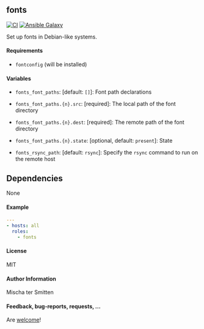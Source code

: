 ## fonts

[![CI](https://github.com/Oefenweb/ansible-fonts/workflows/CI/badge.svg)](https://github.com/Oefenweb/ansible-fonts/actions?query=workflow%3ACI)
[![Ansible Galaxy](http://img.shields.io/badge/ansible--galaxy-fonts-blue.svg)](https://galaxy.ansible.com/Oefenweb/fonts)

Set up fonts in Debian-like systems.

#### Requirements

* `fontconfig` (will be installed)

#### Variables

* `fonts_font_paths`: [default: `[]`]: Font path declarations
* `fonts_font_paths.{n}.src`: [required]: The local path of the font directory
* `fonts_font_paths.{n}.dest`: [required]: The remote path of the font directory
* `fonts_font_paths.{n}.state`: [optional, default: `present`]: State

* `fonts_rsync_path`: [default: `rsync`]: Specify the `rsync` command to run on the remote host

## Dependencies

None

#### Example

```yaml
---
- hosts: all
  roles:
    - fonts
```

#### License

MIT

#### Author Information

Mischa ter Smitten

#### Feedback, bug-reports, requests, ...

Are [welcome](https://github.com/Oefenweb/ansible-fonts/issues)!
